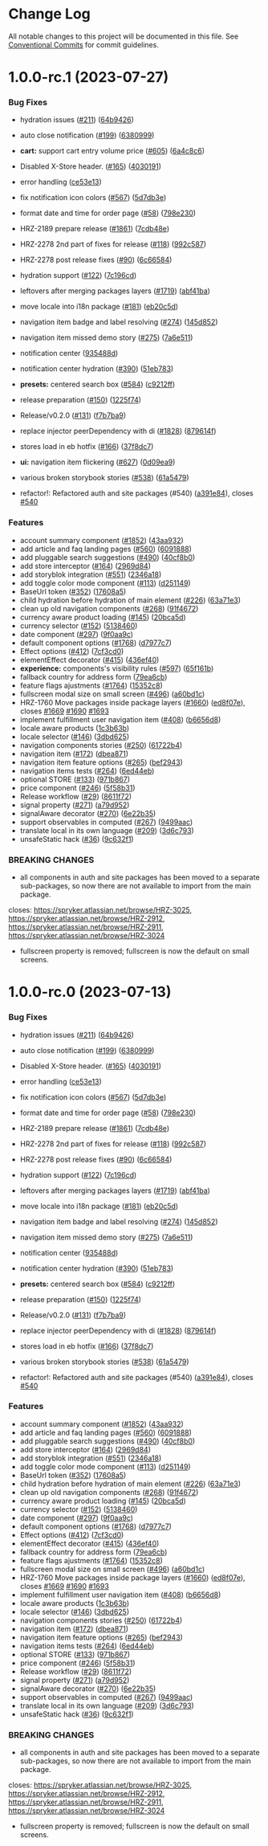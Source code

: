 # Change Log

All notable changes to this project will be documented in this file.
See [Conventional Commits](https://conventionalcommits.org) for commit guidelines.

# 1.0.0-rc.1 (2023-07-27)


### Bug Fixes

*  hydration issues ([#211](https://github.com/spryker/oryx/issues/211)) ([64b9426](https://github.com/spryker/oryx/commit/64b94261bd394371210968fde748e964a349b00b))
* auto close notification ([#199](https://github.com/spryker/oryx/issues/199)) ([6380999](https://github.com/spryker/oryx/commit/638099991d6c6758b9a16c042e3ab424da2d3714))
* **cart:** support cart entry volume price ([#605](https://github.com/spryker/oryx/issues/605)) ([6a4c8c6](https://github.com/spryker/oryx/commit/6a4c8c620230c92c790ae3bf73859810ddd586f2))
* Disabled X-Store header. ([#165](https://github.com/spryker/oryx/issues/165)) ([4030191](https://github.com/spryker/oryx/commit/4030191aa8bd65afb8a8594f5af111d95fed4ef2))
* error handling ([ce53e13](https://github.com/spryker/oryx/commit/ce53e139f1fb3424c31fbdb06f9a8eb4fdfe56de))
* fix notification icon colors ([#567](https://github.com/spryker/oryx/issues/567)) ([5d7db3e](https://github.com/spryker/oryx/commit/5d7db3ea75283ae490bdafe0c23a3e22bdbe722b))
* format date and time for order page ([#58](https://github.com/spryker/oryx/issues/58)) ([798e230](https://github.com/spryker/oryx/commit/798e230343c812e9b9c28370356bdbfd0c6b5469))
* HRZ-2189 prepare release ([#1861](https://github.com/spryker/oryx/issues/1861)) ([7cdb48e](https://github.com/spryker/oryx/commit/7cdb48e3c26c1ca8f12d469e9a73d75cd3c03f78))
* HRZ-2278 2nd part of fixes for release ([#118](https://github.com/spryker/oryx/issues/118)) ([992c587](https://github.com/spryker/oryx/commit/992c58714eed594fe900d2645bba4a9a59c0fee2))
* HRZ-2278 post release fixes ([#90](https://github.com/spryker/oryx/issues/90)) ([6c66584](https://github.com/spryker/oryx/commit/6c66584f5d1e51dcfc3a23c4beaf04f24b4bdb69))
* hydration support ([#122](https://github.com/spryker/oryx/issues/122)) ([7c196cd](https://github.com/spryker/oryx/commit/7c196cd145b5add5b261f637d8476d6b97665f32))
* leftovers after merging packages layers ([#1719](https://github.com/spryker/oryx/issues/1719)) ([abf41ba](https://github.com/spryker/oryx/commit/abf41ba83682e7d6d4972a130c0f336e59e3faa4))
* move locale into i18n package ([#181](https://github.com/spryker/oryx/issues/181)) ([eb20c5d](https://github.com/spryker/oryx/commit/eb20c5dbf5bbb35e829b9faa1c1ada8bdc34203a))
* navigation item badge and label resolving ([#274](https://github.com/spryker/oryx/issues/274)) ([145d852](https://github.com/spryker/oryx/commit/145d8525e0f092ad09e4ce42dcedb9998d143196))
* navigation item missed demo story ([#275](https://github.com/spryker/oryx/issues/275)) ([7a6e511](https://github.com/spryker/oryx/commit/7a6e5115d9bb3041d26b022fc70f119b9f77cec9))
* notification center ([935488d](https://github.com/spryker/oryx/commit/935488dd96edddcef67dd52e32173263e5dc9a73))
* notification center hydration ([#390](https://github.com/spryker/oryx/issues/390)) ([51eb783](https://github.com/spryker/oryx/commit/51eb783d294f3b2012e41aeb2fa8beddb7324ad6))
* **presets:** centered search box ([#584](https://github.com/spryker/oryx/issues/584)) ([c9212ff](https://github.com/spryker/oryx/commit/c9212ffed075128a6831c0705aad6220f989c1f3))
* release preparation ([#150](https://github.com/spryker/oryx/issues/150)) ([1225f74](https://github.com/spryker/oryx/commit/1225f74b48928d61d0574a9dc275999c1f0602ac))
* Release/v0.2.0 ([#131](https://github.com/spryker/oryx/issues/131)) ([f7b7ba9](https://github.com/spryker/oryx/commit/f7b7ba9b8dba11e407269fb14b120792b664ab9d))
* replace injector peerDependency with di ([#1828](https://github.com/spryker/oryx/issues/1828)) ([879614f](https://github.com/spryker/oryx/commit/879614f5e7cda0ba45ece4f12cce386457ab6105))
* stores load in eb hotfix ([#166](https://github.com/spryker/oryx/issues/166)) ([37f8dc7](https://github.com/spryker/oryx/commit/37f8dc7fb0ec6fd6ce688f8de8f3d7ffd6a48c00))
* **ui:** navigation item flickering ([#627](https://github.com/spryker/oryx/issues/627)) ([0d09ea9](https://github.com/spryker/oryx/commit/0d09ea978fe9f209ebbacbc28aab8d3129c121ba))
* various broken storybook stories ([#538](https://github.com/spryker/oryx/issues/538)) ([61a5479](https://github.com/spryker/oryx/commit/61a547988cf325c38c9b85b5e4402518cc1fa6a6))


* refactor!: Refactored auth and site packages (#540) ([a391e84](https://github.com/spryker/oryx/commit/a391e84d30d987288c983d9d2f7ce0f8c0e06195)), closes [#540](https://github.com/spryker/oryx/issues/540)


### Features

* account summary component ([#1852](https://github.com/spryker/oryx/issues/1852)) ([43aa932](https://github.com/spryker/oryx/commit/43aa932fb7a62b55b8712446b3024bac3cc1c7bd))
* add article and faq landing pages ([#560](https://github.com/spryker/oryx/issues/560)) ([6091888](https://github.com/spryker/oryx/commit/60918882aa1d091e3482419bb5c76a7ce3746f56))
* add pluggable search suggestions ([#490](https://github.com/spryker/oryx/issues/490)) ([40cf8b0](https://github.com/spryker/oryx/commit/40cf8b04e409a252757ca66c1f1a1138c344e831))
* add store interceptor ([#164](https://github.com/spryker/oryx/issues/164)) ([2969d84](https://github.com/spryker/oryx/commit/2969d8451d0e1d4dc7e09b2ce92519709bbf65c1))
* add storyblok integration ([#551](https://github.com/spryker/oryx/issues/551)) ([2346a18](https://github.com/spryker/oryx/commit/2346a18df32321da8e18e2f0fe902aaafb1d90f5))
* add toggle color mode component ([#113](https://github.com/spryker/oryx/issues/113)) ([d251149](https://github.com/spryker/oryx/commit/d2511492140d673159d1b5a93d5f8a54fceef43e))
* BaseUrl token ([#352](https://github.com/spryker/oryx/issues/352)) ([17608a5](https://github.com/spryker/oryx/commit/17608a5c210d25f21755687e3e90660a38cb5cc5))
* child hydration before hydration of main element ([#226](https://github.com/spryker/oryx/issues/226)) ([63a71e3](https://github.com/spryker/oryx/commit/63a71e3c3fd53e5f0c0a32100c083bb0fd1179f4))
* clean up old navigation components ([#268](https://github.com/spryker/oryx/issues/268)) ([91f4672](https://github.com/spryker/oryx/commit/91f4672e3468f7ac253126b900180e0f2d29f584))
* currency aware product loading ([#145](https://github.com/spryker/oryx/issues/145)) ([20bca5d](https://github.com/spryker/oryx/commit/20bca5dda3d0b866e3ad1a3d1a399f7029e55fc9))
* currency selector ([#152](https://github.com/spryker/oryx/issues/152)) ([5138460](https://github.com/spryker/oryx/commit/5138460e7163251ec91d60823f520cc9dc3ac566))
* date component ([#297](https://github.com/spryker/oryx/issues/297)) ([9f0aa9c](https://github.com/spryker/oryx/commit/9f0aa9cd59e3e44f6acf25c47930571ec702dd31))
* default component options ([#1768](https://github.com/spryker/oryx/issues/1768)) ([d7977c7](https://github.com/spryker/oryx/commit/d7977c788bedd2bcdb066c509d4ebed8d2a54b12))
* Effect options ([#412](https://github.com/spryker/oryx/issues/412)) ([7cf3cd0](https://github.com/spryker/oryx/commit/7cf3cd0c2ea68832f405815cb147fda9cfecf40e))
* elementEffect decorator ([#415](https://github.com/spryker/oryx/issues/415)) ([436ef40](https://github.com/spryker/oryx/commit/436ef40e0f2e91d96a657031ed5926e5fe288276))
* **experience:** components's visibility rules ([#597](https://github.com/spryker/oryx/issues/597)) ([65f161b](https://github.com/spryker/oryx/commit/65f161ba29f31028906217fe53c087e182ed9620))
* fallback country for address form ([79ea6cb](https://github.com/spryker/oryx/commit/79ea6cbcbd88732c4a513e5239d3d3cdae1b104c))
* feature flags ajustments ([#1764](https://github.com/spryker/oryx/issues/1764)) ([15352c8](https://github.com/spryker/oryx/commit/15352c8b24719c92bc8d60845ce3c952b1f9d4e7))
* fullscreen modal size on small screen ([#496](https://github.com/spryker/oryx/issues/496)) ([a60bd1c](https://github.com/spryker/oryx/commit/a60bd1c9f5e0678b16ebed6fd5fb4178c5ddd677))
* HRZ-1760 Move packages inside package layers ([#1660](https://github.com/spryker/oryx/issues/1660)) ([ed8f07e](https://github.com/spryker/oryx/commit/ed8f07e513a1e2dadb810a72b9785b3fab5fd375)), closes [#1669](https://github.com/spryker/oryx/issues/1669) [#1690](https://github.com/spryker/oryx/issues/1690) [#1693](https://github.com/spryker/oryx/issues/1693)
* implement fulfillment user navigation item ([#408](https://github.com/spryker/oryx/issues/408)) ([b6656d8](https://github.com/spryker/oryx/commit/b6656d85c620982294f51a6195e9c5bab40401a0))
* locale aware products ([1c3b63b](https://github.com/spryker/oryx/commit/1c3b63bb30da3a79122703c208dac09b87d5cda8))
* locale selector ([#146](https://github.com/spryker/oryx/issues/146)) ([3dbd625](https://github.com/spryker/oryx/commit/3dbd625a78df6998c28d8f8efe98e47dc7b1877a))
* navigation components stories ([#250](https://github.com/spryker/oryx/issues/250)) ([61722b4](https://github.com/spryker/oryx/commit/61722b409c3c8431fe19f58b48fc09d2cfb2b91c))
* navigation item ([#172](https://github.com/spryker/oryx/issues/172)) ([dbea871](https://github.com/spryker/oryx/commit/dbea8717aa5c61391938f41c831db2f775fb3c04))
* navigation item feature options ([#265](https://github.com/spryker/oryx/issues/265)) ([bef2943](https://github.com/spryker/oryx/commit/bef29431c7032b30044b39397c3b290ca657e0a5))
* navigation items tests ([#264](https://github.com/spryker/oryx/issues/264)) ([6ed44eb](https://github.com/spryker/oryx/commit/6ed44eb4a1cce175b7e6aefde5eb407f5d908f69))
* optional STORE ([#133](https://github.com/spryker/oryx/issues/133)) ([971b867](https://github.com/spryker/oryx/commit/971b867f01a5be74fc13770229fd4e547ea8e9de))
* price component ([#246](https://github.com/spryker/oryx/issues/246)) ([5f58b31](https://github.com/spryker/oryx/commit/5f58b31b6fa19145c185fc966cc504b917778dd9))
* Release workflow ([#29](https://github.com/spryker/oryx/issues/29)) ([8611f72](https://github.com/spryker/oryx/commit/8611f72e2c14f9bef80fa28bd26ca89c7fcacb16))
* signal property ([#271](https://github.com/spryker/oryx/issues/271)) ([a79d952](https://github.com/spryker/oryx/commit/a79d952ba6c4d20175f9446d4b5164b0060d3361))
* signalAware decorator ([#270](https://github.com/spryker/oryx/issues/270)) ([6e22b35](https://github.com/spryker/oryx/commit/6e22b357edbff61e779722e805d89c3000aad453))
* support observables in computed ([#267](https://github.com/spryker/oryx/issues/267)) ([9499aac](https://github.com/spryker/oryx/commit/9499aaca39904074fd26d57d5282aff9fb8be32d))
* translate local in its own language ([#209](https://github.com/spryker/oryx/issues/209)) ([3d6c793](https://github.com/spryker/oryx/commit/3d6c793dbe6861933433f08ad7f8b997aa73303b))
* unsafeStatic hack ([#36](https://github.com/spryker/oryx/issues/36)) ([9c632f1](https://github.com/spryker/oryx/commit/9c632f1335f7dd0b0123253c74633a0fd873fb0c))


### BREAKING CHANGES

* all components in auth and site packages has been moved
to a separate sub-packages, so now there are not available to import
from the main package.

closes: https://spryker.atlassian.net/browse/HRZ-3025,
https://spryker.atlassian.net/browse/HRZ-2912,
https://spryker.atlassian.net/browse/HRZ-2911,
https://spryker.atlassian.net/browse/HRZ-3024
* fullscreen property is removed; fullscreen is now the default on small screens.





# 1.0.0-rc.0 (2023-07-13)


### Bug Fixes

*  hydration issues ([#211](https://github.com/spryker/oryx/issues/211)) ([64b9426](https://github.com/spryker/oryx/commit/64b94261bd394371210968fde748e964a349b00b))
* auto close notification ([#199](https://github.com/spryker/oryx/issues/199)) ([6380999](https://github.com/spryker/oryx/commit/638099991d6c6758b9a16c042e3ab424da2d3714))
* Disabled X-Store header. ([#165](https://github.com/spryker/oryx/issues/165)) ([4030191](https://github.com/spryker/oryx/commit/4030191aa8bd65afb8a8594f5af111d95fed4ef2))
* error handling ([ce53e13](https://github.com/spryker/oryx/commit/ce53e139f1fb3424c31fbdb06f9a8eb4fdfe56de))
* fix notification icon colors ([#567](https://github.com/spryker/oryx/issues/567)) ([5d7db3e](https://github.com/spryker/oryx/commit/5d7db3ea75283ae490bdafe0c23a3e22bdbe722b))
* format date and time for order page ([#58](https://github.com/spryker/oryx/issues/58)) ([798e230](https://github.com/spryker/oryx/commit/798e230343c812e9b9c28370356bdbfd0c6b5469))
* HRZ-2189 prepare release ([#1861](https://github.com/spryker/oryx/issues/1861)) ([7cdb48e](https://github.com/spryker/oryx/commit/7cdb48e3c26c1ca8f12d469e9a73d75cd3c03f78))
* HRZ-2278 2nd part of fixes for release ([#118](https://github.com/spryker/oryx/issues/118)) ([992c587](https://github.com/spryker/oryx/commit/992c58714eed594fe900d2645bba4a9a59c0fee2))
* HRZ-2278 post release fixes ([#90](https://github.com/spryker/oryx/issues/90)) ([6c66584](https://github.com/spryker/oryx/commit/6c66584f5d1e51dcfc3a23c4beaf04f24b4bdb69))
* hydration support ([#122](https://github.com/spryker/oryx/issues/122)) ([7c196cd](https://github.com/spryker/oryx/commit/7c196cd145b5add5b261f637d8476d6b97665f32))
* leftovers after merging packages layers ([#1719](https://github.com/spryker/oryx/issues/1719)) ([abf41ba](https://github.com/spryker/oryx/commit/abf41ba83682e7d6d4972a130c0f336e59e3faa4))
* move locale into i18n package ([#181](https://github.com/spryker/oryx/issues/181)) ([eb20c5d](https://github.com/spryker/oryx/commit/eb20c5dbf5bbb35e829b9faa1c1ada8bdc34203a))
* navigation item badge and label resolving ([#274](https://github.com/spryker/oryx/issues/274)) ([145d852](https://github.com/spryker/oryx/commit/145d8525e0f092ad09e4ce42dcedb9998d143196))
* navigation item missed demo story ([#275](https://github.com/spryker/oryx/issues/275)) ([7a6e511](https://github.com/spryker/oryx/commit/7a6e5115d9bb3041d26b022fc70f119b9f77cec9))
* notification center ([935488d](https://github.com/spryker/oryx/commit/935488dd96edddcef67dd52e32173263e5dc9a73))
* notification center hydration ([#390](https://github.com/spryker/oryx/issues/390)) ([51eb783](https://github.com/spryker/oryx/commit/51eb783d294f3b2012e41aeb2fa8beddb7324ad6))
* **presets:** centered search box ([#584](https://github.com/spryker/oryx/issues/584)) ([c9212ff](https://github.com/spryker/oryx/commit/c9212ffed075128a6831c0705aad6220f989c1f3))
* release preparation ([#150](https://github.com/spryker/oryx/issues/150)) ([1225f74](https://github.com/spryker/oryx/commit/1225f74b48928d61d0574a9dc275999c1f0602ac))
* Release/v0.2.0 ([#131](https://github.com/spryker/oryx/issues/131)) ([f7b7ba9](https://github.com/spryker/oryx/commit/f7b7ba9b8dba11e407269fb14b120792b664ab9d))
* replace injector peerDependency with di ([#1828](https://github.com/spryker/oryx/issues/1828)) ([879614f](https://github.com/spryker/oryx/commit/879614f5e7cda0ba45ece4f12cce386457ab6105))
* stores load in eb hotfix ([#166](https://github.com/spryker/oryx/issues/166)) ([37f8dc7](https://github.com/spryker/oryx/commit/37f8dc7fb0ec6fd6ce688f8de8f3d7ffd6a48c00))
* various broken storybook stories ([#538](https://github.com/spryker/oryx/issues/538)) ([61a5479](https://github.com/spryker/oryx/commit/61a547988cf325c38c9b85b5e4402518cc1fa6a6))


* refactor!: Refactored auth and site packages (#540) ([a391e84](https://github.com/spryker/oryx/commit/a391e84d30d987288c983d9d2f7ce0f8c0e06195)), closes [#540](https://github.com/spryker/oryx/issues/540)


### Features

* account summary component ([#1852](https://github.com/spryker/oryx/issues/1852)) ([43aa932](https://github.com/spryker/oryx/commit/43aa932fb7a62b55b8712446b3024bac3cc1c7bd))
* add article and faq landing pages ([#560](https://github.com/spryker/oryx/issues/560)) ([6091888](https://github.com/spryker/oryx/commit/60918882aa1d091e3482419bb5c76a7ce3746f56))
* add pluggable search suggestions ([#490](https://github.com/spryker/oryx/issues/490)) ([40cf8b0](https://github.com/spryker/oryx/commit/40cf8b04e409a252757ca66c1f1a1138c344e831))
* add store interceptor ([#164](https://github.com/spryker/oryx/issues/164)) ([2969d84](https://github.com/spryker/oryx/commit/2969d8451d0e1d4dc7e09b2ce92519709bbf65c1))
* add storyblok integration ([#551](https://github.com/spryker/oryx/issues/551)) ([2346a18](https://github.com/spryker/oryx/commit/2346a18df32321da8e18e2f0fe902aaafb1d90f5))
* add toggle color mode component ([#113](https://github.com/spryker/oryx/issues/113)) ([d251149](https://github.com/spryker/oryx/commit/d2511492140d673159d1b5a93d5f8a54fceef43e))
* BaseUrl token ([#352](https://github.com/spryker/oryx/issues/352)) ([17608a5](https://github.com/spryker/oryx/commit/17608a5c210d25f21755687e3e90660a38cb5cc5))
* child hydration before hydration of main element ([#226](https://github.com/spryker/oryx/issues/226)) ([63a71e3](https://github.com/spryker/oryx/commit/63a71e3c3fd53e5f0c0a32100c083bb0fd1179f4))
* clean up old navigation components ([#268](https://github.com/spryker/oryx/issues/268)) ([91f4672](https://github.com/spryker/oryx/commit/91f4672e3468f7ac253126b900180e0f2d29f584))
* currency aware product loading ([#145](https://github.com/spryker/oryx/issues/145)) ([20bca5d](https://github.com/spryker/oryx/commit/20bca5dda3d0b866e3ad1a3d1a399f7029e55fc9))
* currency selector ([#152](https://github.com/spryker/oryx/issues/152)) ([5138460](https://github.com/spryker/oryx/commit/5138460e7163251ec91d60823f520cc9dc3ac566))
* date component ([#297](https://github.com/spryker/oryx/issues/297)) ([9f0aa9c](https://github.com/spryker/oryx/commit/9f0aa9cd59e3e44f6acf25c47930571ec702dd31))
* default component options ([#1768](https://github.com/spryker/oryx/issues/1768)) ([d7977c7](https://github.com/spryker/oryx/commit/d7977c788bedd2bcdb066c509d4ebed8d2a54b12))
* Effect options ([#412](https://github.com/spryker/oryx/issues/412)) ([7cf3cd0](https://github.com/spryker/oryx/commit/7cf3cd0c2ea68832f405815cb147fda9cfecf40e))
* elementEffect decorator ([#415](https://github.com/spryker/oryx/issues/415)) ([436ef40](https://github.com/spryker/oryx/commit/436ef40e0f2e91d96a657031ed5926e5fe288276))
* fallback country for address form ([79ea6cb](https://github.com/spryker/oryx/commit/79ea6cbcbd88732c4a513e5239d3d3cdae1b104c))
* feature flags ajustments ([#1764](https://github.com/spryker/oryx/issues/1764)) ([15352c8](https://github.com/spryker/oryx/commit/15352c8b24719c92bc8d60845ce3c952b1f9d4e7))
* fullscreen modal size on small screen ([#496](https://github.com/spryker/oryx/issues/496)) ([a60bd1c](https://github.com/spryker/oryx/commit/a60bd1c9f5e0678b16ebed6fd5fb4178c5ddd677))
* HRZ-1760 Move packages inside package layers ([#1660](https://github.com/spryker/oryx/issues/1660)) ([ed8f07e](https://github.com/spryker/oryx/commit/ed8f07e513a1e2dadb810a72b9785b3fab5fd375)), closes [#1669](https://github.com/spryker/oryx/issues/1669) [#1690](https://github.com/spryker/oryx/issues/1690) [#1693](https://github.com/spryker/oryx/issues/1693)
* implement fulfillment user navigation item ([#408](https://github.com/spryker/oryx/issues/408)) ([b6656d8](https://github.com/spryker/oryx/commit/b6656d85c620982294f51a6195e9c5bab40401a0))
* locale aware products ([1c3b63b](https://github.com/spryker/oryx/commit/1c3b63bb30da3a79122703c208dac09b87d5cda8))
* locale selector ([#146](https://github.com/spryker/oryx/issues/146)) ([3dbd625](https://github.com/spryker/oryx/commit/3dbd625a78df6998c28d8f8efe98e47dc7b1877a))
* navigation components stories ([#250](https://github.com/spryker/oryx/issues/250)) ([61722b4](https://github.com/spryker/oryx/commit/61722b409c3c8431fe19f58b48fc09d2cfb2b91c))
* navigation item ([#172](https://github.com/spryker/oryx/issues/172)) ([dbea871](https://github.com/spryker/oryx/commit/dbea8717aa5c61391938f41c831db2f775fb3c04))
* navigation item feature options ([#265](https://github.com/spryker/oryx/issues/265)) ([bef2943](https://github.com/spryker/oryx/commit/bef29431c7032b30044b39397c3b290ca657e0a5))
* navigation items tests ([#264](https://github.com/spryker/oryx/issues/264)) ([6ed44eb](https://github.com/spryker/oryx/commit/6ed44eb4a1cce175b7e6aefde5eb407f5d908f69))
* optional STORE ([#133](https://github.com/spryker/oryx/issues/133)) ([971b867](https://github.com/spryker/oryx/commit/971b867f01a5be74fc13770229fd4e547ea8e9de))
* price component ([#246](https://github.com/spryker/oryx/issues/246)) ([5f58b31](https://github.com/spryker/oryx/commit/5f58b31b6fa19145c185fc966cc504b917778dd9))
* Release workflow ([#29](https://github.com/spryker/oryx/issues/29)) ([8611f72](https://github.com/spryker/oryx/commit/8611f72e2c14f9bef80fa28bd26ca89c7fcacb16))
* signal property ([#271](https://github.com/spryker/oryx/issues/271)) ([a79d952](https://github.com/spryker/oryx/commit/a79d952ba6c4d20175f9446d4b5164b0060d3361))
* signalAware decorator ([#270](https://github.com/spryker/oryx/issues/270)) ([6e22b35](https://github.com/spryker/oryx/commit/6e22b357edbff61e779722e805d89c3000aad453))
* support observables in computed ([#267](https://github.com/spryker/oryx/issues/267)) ([9499aac](https://github.com/spryker/oryx/commit/9499aaca39904074fd26d57d5282aff9fb8be32d))
* translate local in its own language ([#209](https://github.com/spryker/oryx/issues/209)) ([3d6c793](https://github.com/spryker/oryx/commit/3d6c793dbe6861933433f08ad7f8b997aa73303b))
* unsafeStatic hack ([#36](https://github.com/spryker/oryx/issues/36)) ([9c632f1](https://github.com/spryker/oryx/commit/9c632f1335f7dd0b0123253c74633a0fd873fb0c))


### BREAKING CHANGES

* all components in auth and site packages has been moved
to a separate sub-packages, so now there are not available to import
from the main package.

closes: https://spryker.atlassian.net/browse/HRZ-3025,
https://spryker.atlassian.net/browse/HRZ-2912,
https://spryker.atlassian.net/browse/HRZ-2911,
https://spryker.atlassian.net/browse/HRZ-3024
* fullscreen property is removed; fullscreen is now the default on small screens.
